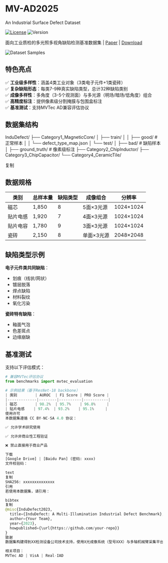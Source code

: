 # MV-AD2025
An Industrial Surface Defect Dataset

[![License](https://img.shields.io/badge/License-CC_BY--NC--SA_4.0-lightgrey.svg)](https://creativecommons.org/licenses/by-nc-sa/4.0/)
![Version](https://img.shields.io/badge/Version-v1.0-blue)

面向工业质检的多光照多视角缺陷检测基准数据集 | [Paper]() | [Download](#download)

![Dataset Samples](docs/teaser.png)

## 特色亮点
✅ **工业级多样性**：涵盖4类工业对象（3类电子元件+1类瓷砖）  
✅ **复杂缺陷形态**：每类7-9种真实缺陷类型，总计32种缺陷类别  
✅ **成像多样性**：多角度（3-5个观测面）与多光源（明场/暗场/低角度）组合  
✅ **高精度标注**：提供像素级分割掩膜与包围盒标注  
✅ **基准测试**：支持MVTec AD兼容评估协议

## 数据集结构
InduDefect/
├── Category1_MagneticCore/
│ ├── train/
│ │ ├── good/ # 正常样本
│ │ └── defect_type_map.json
│ └── test/
│ ├── bad/ # 缺陷样本
│ ├── ground_truth/ # 像素级标注
├── Category2_ChipInductor/
├── Category3_ChipCapacitor/
└── Category4_CeramicTile/

复制

## 数据规格
| 类别             | 总样本量 | 缺陷类型 | 成像组合 | 分辨率 |
|------------------|----------|----------|----------|--------|
| 磁芯             | 1,850    | 8        | 5面×3光源 | 1024×1024 |
| 贴片电感         | 1,920    | 7        | 4面×3光源 | 1024×1024 |
| 贴片电容         | 1,780    | 9        | 3面×3光源 | 1024×1024 |
| 瓷砖             | 2,150    | 8        | 单面×3光源 | 2048×2048 |

## 缺陷类型示例
**电子元件类共同缺陷**：
- 划痕（线状/网状）
- 镀层脱落
- 焊点缺陷
- 材料裂纹
- 氧化污染

**瓷砖特有缺陷**：
- 釉面气泡
- 色差斑点
- 边缘崩缺

## 基准测试
支持以下评估模式：
```python
# 兼容MVTec评估协议
from benchmarks import mvtec_evaluation

# 示例结果（基于ResNet-18 backbone）
| 类别        | AUROC  | F1 Score | PRO Score |
|-------------|--------|----------|-----------|
| 磁芯        | 98.2%  | 95.7%    | 96.8%     |
| 贴片电感    | 97.4%  | 93.2%    | 95.1%     |
使用许可
本数据集遵循 CC BY-NC-SA 4.0 协议：

✅ 允许学术研究使用

✅ 允许非商业性工程验证

❌ 禁止直接用于商业产品

下载
[Google Drive] | [Baidu Pan] (密码: xxxx)
文件校验码：

text
复制
SHA256: xxxxxxxxxxxxxx
引用
若使用本数据集，请引用：

bibtex
复制
@misc{InduDefect2023,
  title={InduDefect: A Multi-Illumination Industrial Defect Benchmark},
  author={Your Team},
  year={2023},
  howpublished={\url{https://github.com/your-repo}}
}
致谢
数据集构建得到XX检测设备公司技术支持，使用X光成像系统（型号XXX）与多轴机械臂采集平台。

相关项目：
MVTec AD | VisA | Real-IAD
